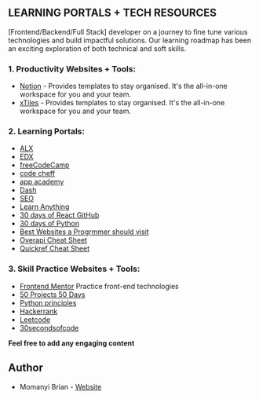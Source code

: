 ## LEARNING PORTALS + TECH RESOURCES

[Frontend/Backend/Full Stack] developer on a journey to fine tune various technologies and build impactful solutions. Our learning roadmap has been an exciting exploration of both technical and soft skills.

### 1. Productivity Websites + Tools:
- [Notion](https://www.notion.so/) - Provides templates to stay organised. It's the all-in-one workspace for you and your team.
- [xTiles](https://xtiles.app/en) - Provides templates to stay organised. It's the all-in-one workspace for you and your team.

### 2. Learning Portals:
- [ALX](https://www.alxafrica.com/)
- [EDX](https://www.edx.org/)
- [freeCodeCamp](https://www.freecodecamp.org/)
- [code cheff](https://www.codechef.com/learn)
- [app academy](https://www.appacademy.io/course/app-academy-open)
- [Dash](https://dash.generalassemb.ly/)
- [SEO](https://learningseo.io/)
- [Learn Anything](https://learn-anything.xyz/)
- [30 days of React GitHub](https://github.com/Asabeneh/30>Days-Of-React)
- [30 days of Python](https://github.com/Asabeneh/30-Days-Of-Python)
- [Best Websites a Progrmmer should visit](https://github.com/sdmg15/Best-websites-a-programmer-should-visit)
- [Overapi Cheat Sheet](https://overapi.com/)
- [Quickref Cheat Sheet](https://quickref.me/index.html)

### 3. Skill Practice Websites + Tools:
- [Frontend Mentor](https://www.frontendmentor.io/)  Practice front-end technologies
- [50 Projects 50 Days](https://github.com/bradtraversy/50projects50days)
- [Python principles](http://pythonprinciples.com/challenges/)
- [Hackerrank](https://www.hackerrank.com/)
- [Leetcode](https://leetcode.com/)
- [30secondsofcode](https://www.30secondsofcode.org/)

**Feel free to add any engaging content**

## Author

- Momanyi Brian - [Website](https://momanyi-brian-portfolio.vercel.app)